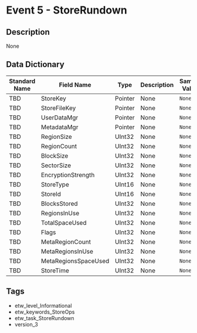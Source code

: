 # Event 5 - StoreRundown

## Description
None

## Data Dictionary
|Standard Name|Field Name|Type|Description|Sample Value|
|---|---|---|---|---|
|TBD|StoreKey|Pointer|None|`None`|
|TBD|StoreFileKey|Pointer|None|`None`|
|TBD|UserDataMgr|Pointer|None|`None`|
|TBD|MetadataMgr|Pointer|None|`None`|
|TBD|RegionSize|UInt32|None|`None`|
|TBD|RegionCount|UInt32|None|`None`|
|TBD|BlockSize|UInt32|None|`None`|
|TBD|SectorSize|UInt32|None|`None`|
|TBD|EncryptionStrength|UInt32|None|`None`|
|TBD|StoreType|UInt16|None|`None`|
|TBD|StoreId|UInt16|None|`None`|
|TBD|BlocksStored|UInt32|None|`None`|
|TBD|RegionsInUse|UInt32|None|`None`|
|TBD|TotalSpaceUsed|UInt32|None|`None`|
|TBD|Flags|UInt32|None|`None`|
|TBD|MetaRegionCount|UInt32|None|`None`|
|TBD|MetaRegionsInUse|UInt32|None|`None`|
|TBD|MetaRegionsSpaceUsed|UInt32|None|`None`|
|TBD|StoreTime|UInt32|None|`None`|

## Tags
* etw_level_Informational
* etw_keywords_StoreOps
* etw_task_StoreRundown
* version_3